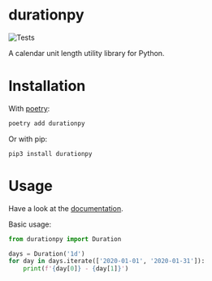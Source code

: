 # durationpy

![Tests](https://github.com/diatche/durationpy/workflows/Tests/badge.svg)

A calendar unit length utility library for Python.

# Installation

With [poetry](https://python-poetry.org):

```bash
poetry add durationpy
```

Or with pip:

```
pip3 install durationpy
```

# Usage

Have a look at the [documentation](https://diatche.github.io/durationpy/).

Basic usage:

```python
from durationpy import Duration

days = Duration('1d')
for day in days.iterate(['2020-01-01', '2020-01-31']):
    print(f'{day[0]} - {day[1]}')
```
